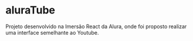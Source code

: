 # aluraTube
Projeto desenvolvido na Imersão React da Alura, onde foi proposto realizar uma interface semelhante ao Youtube.
